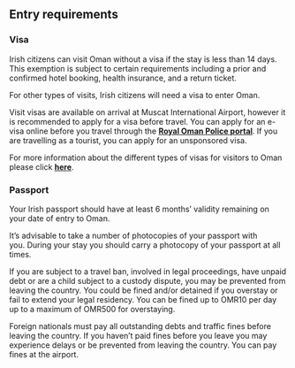 ## Entry requirements

### **Visa**

Irish citizens can visit Oman without a visa if the stay is less than 14 days. This exemption is subject to certain requirements including a prior and confirmed hotel booking, health insurance, and a return ticket.

For other types of visits, Irish citizens will need a visa to enter Oman.

Visit visas are available on arrival at Muscat International Airport, however it is recommended to apply for a visa before travel. You can apply for an e-visa online before you travel through the [**Royal Oman Police portal**](https://evisa.rop.gov.om/). If you are travelling as a tourist, you can apply for an unsponsored visa.

For more information about the different types of visas for visitors to Oman please click [**here**](https://evisa.rop.gov.om/en/types-of-visa).

### **Passport**

Your Irish passport should have at least 6 months’ validity remaining on your date of entry to Oman.

It’s advisable to take a number of photocopies of your passport with you. During your stay you should carry a photocopy of your passport at all times.

If you are subject to a travel ban, involved in legal proceedings, have unpaid debt or are a child subject to a custody dispute, you may be prevented from leaving the country. You could be fined and/or detained if you overstay or fail to extend your legal residency. You can be fined up to OMR10 per day up to a maximum of OMR500 for overstaying.

Foreign nationals must pay all outstanding debts and traffic fines before leaving the country. If you haven’t paid fines before you leave you may experience delays or be prevented from leaving the country. You can pay fines at the airport.